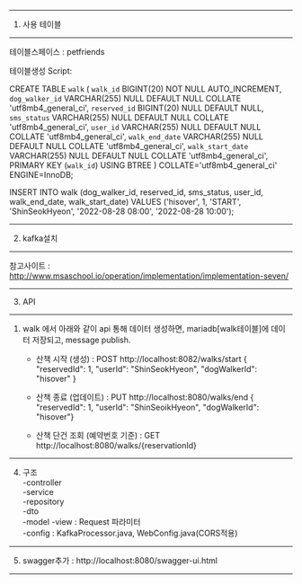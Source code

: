 ---------------------------------------------------
1. 사용 테이블
---------------------------------------------------
테이블스페이스 : petfriends

테이블생성 Script: 

CREATE TABLE `walk` (
	`walk_id` BIGINT(20) NOT NULL AUTO_INCREMENT,
	`dog_walker_id` VARCHAR(255) NULL DEFAULT NULL COLLATE 'utf8mb4_general_ci',
	`reserved_id` BIGINT(20) NULL DEFAULT NULL,
	`sms_status` VARCHAR(255) NULL DEFAULT NULL COLLATE 'utf8mb4_general_ci',
	`user_id` VARCHAR(255) NULL DEFAULT NULL COLLATE 'utf8mb4_general_ci',
	`walk_end_date` VARCHAR(255) NULL DEFAULT NULL COLLATE 'utf8mb4_general_ci',
	`walk_start_date` VARCHAR(255) NULL DEFAULT NULL COLLATE 'utf8mb4_general_ci',
	PRIMARY KEY (`walk_id`) USING BTREE
)
COLLATE='utf8mb4_general_ci'
ENGINE=InnoDB;

INSERT INTO walk (dog_walker_id, reserved_id, sms_status, user_id, walk_end_date, walk_start_date) 
VALUES ('hisover', 1, 'START', 'ShinSeokHyeon', '2022-08-28 08:00', '2022-08-28 10:00');

---------------------------------------------------  
2. kafka설치  
---------------------------------------------------  
참고사이트 : http://www.msaschool.io/operation/implementation/implementation-seven/  

--------------------------------------------------  
3. API
--------------------------------------------------  
1) walk 에서 아래와 같이 api 통해 데이터 생성하면, mariadb[walk테이블]에 데이터 저장되고, message publish.
    - 산책 시작 (생성) : POST http://localhost:8082/walks/start 
                    { "reservedId": 1, 
                      "userId": "ShinSeokHyeon", 
                      "dogWalkerId": "hisover" }  

    - 산책 종료 (업데이트) : PUT http://localhost:8080/walks/end
    						  { "reservedId": 1, 
  								"userId": "ShinSeoikHyeon", 
  								"dogWalkerId": "hisover"}
  	- 산책 단건 조회 (예약번호 기준) : GET http://localhost:8080/walks/{reservationId}

--------------------------------------------------  
4. 구조   
   -controller  
   -service  
   -repository  
   -dto  
   -model
   -view : Request 파라미터  
   -config : KafkaProcessor.java, WebConfig.java(CORS적용)  
--------------------------------------------------  
5. swagger추가 : http://localhost:8080/swagger-ui.html  
--------------------------------------------------  
